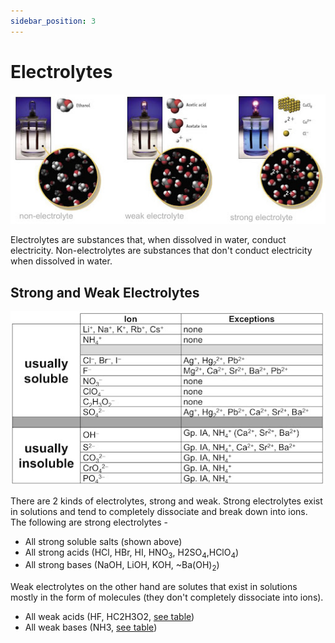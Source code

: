 ```yaml
---
sidebar_position: 3
---
```


# Electrolytes

![Electrolyte Comparison](/static/img/electrolyte-comparison.jpg)

Electrolytes are substances that, when dissolved in water, conduct electricity. Non-electrolytes are substances that don't conduct electricity when dissolved in water.

## Strong and Weak Electrolytes

![Solubility Chart](/static/img/solubility-chart.jpg)

There are 2 kinds of electrolytes, strong and weak. Strong electrolytes exist in solutions and tend to completely dissociate and break down into ions. The following are strong electrolytes - 
* All strong soluble salts (shown above)
* All strong acids (HCl, HBr, HI, HNO<sub>3</sub>, H2SO<sub>4</sub>,HClO<sub>4</sub>)
* All strong bases (NaOH, LiOH, KOH, ~Ba(OH)<sub>2</sub>)

Weak electrolytes on the other hand are solutes that exist in solutions mostly in the form of molecules (they don't completely dissociate into ions).
* All weak acids (HF, HC2H3O2, [see table](/docs/chemistry-guide/chapter-three/acids-and-bases.md))
* All weak bases (NH3, [see table](/docs/chemistry-guide/chapter-three/acids-and-bases.md))
